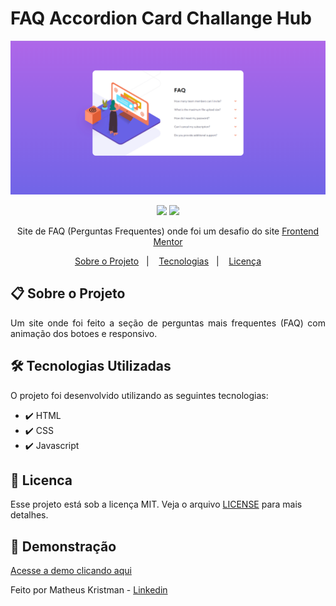 # FAQ Accordion Card Challange Hub

<p align="center">
   <img src="https://github.com/MatheusKristman/FAQ-Accordion-Card-Challange-Hub/blob/main/FAQ-Print1.png" alt="FAQ-Accordion-Card"/>
</p>

<p align="center">	
    <a href = "mailto:kristman058@gmail.com"><img src="https://img.shields.io/badge/-Gmail-%23333?style=for-the-badge&logo=gmail&logoColor=white" target="_blank"></a>
  <a href="https://www.linkedin.com/in/matheus-kristman-07a947171/" target="_blank"><img src="https://img.shields.io/badge/LinkedIn-0077B5?style=for-the-badge&logo=linkedin&logoColor=whitesssssss" target="_blank"></a>
  </a>
<div align="center">
   Site de FAQ (Perguntas Frequentes) onde foi um desafio do site <a href="https://www.frontendmentor.io/home">Frontend Mentor</a>
</div>

<p align="center">
  <a href="#clipboard-sobre-o-projeto">Sobre o Projeto</a>&nbsp;&nbsp;&nbsp;|&nbsp;&nbsp;&nbsp;
  <a href="#hammer_and_wrench-tecnologias-utilizadas">Tecnologias</a>&nbsp;&nbsp;&nbsp;|&nbsp;&nbsp;&nbsp;
  <a href="#closed_book-licenca">Licença</a>
</p>

## :clipboard: Sobre o Projeto

<p align="justify">
Um site onde foi feito a seção de perguntas mais frequentes (FAQ) com animação dos botoes e responsivo.
</p>

## :hammer_and_wrench: Tecnologias Utilizadas

O projeto foi desenvolvido utilizando as seguintes tecnologias:

* :heavy_check_mark: HTML
* :heavy_check_mark: CSS
* :heavy_check_mark: Javascript

## :closed_book: Licenca

Esse projeto está sob a licença MIT. Veja o arquivo [LICENSE](https://github.com/MatheusKristman/FAQ-Accordion-Card-Challange-Hub/blob/main/LICENSE) para mais detalhes.

## 		:camera_flash: **Demonstração**
  
<a href="https://matheuskristman.github.io/QR-Code-Component/">Acesse a demo clicando aqui</a>
  
Feito por Matheus Kristman -  <a href="https://www.linkedin.com/in/matheus-kristman-07a947171/">Linkedin</a>

